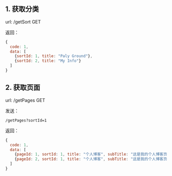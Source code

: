 ## 1. 获取分类
url: /getSort GET

返回：
```js
{
  code: 1,
  data: [
    {sortId: 1, title: "Paly Ground"},
    {sortId: 2, title: "My Info"}
  ]
}
```

## 2. 获取页面
url: /getPages GET

发送：
```
/getPages?sortId=1
```

返回：
```js
{
  code: 1,
  data: [
    {pageId: 1, sortId: 1, title: "个人博客", subTitle: "这是我的个人博客页面", url: "http://www.dtlalala.xyz/", cover: ""},
    {pageId: 2, sortId: 1, title: "个人博客", subTitle: "这是我的个人博客页面", url: "http://www.dtlalala.xyz/", cover: ""}
  ]
}
```
